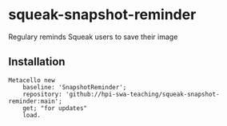 # squeak-snapshot-reminder
Regulary reminds Squeak users to save their image

## Installation

```smalltalk
Metacello new
	baseline: 'SnapshotReminder';
	repository: 'github://hpi-swa-teaching/squeak-snapshot-reminder:main';
	get; "for updates"
	load.
```
